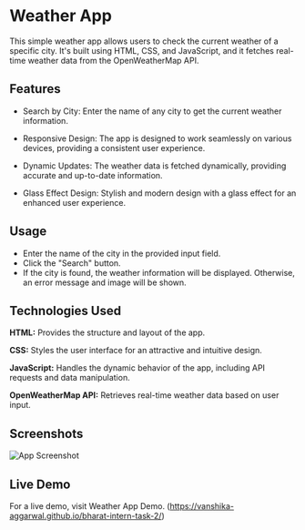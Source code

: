 # Weather App

This simple weather app allows users to check the current weather of a specific city. It's built using HTML, CSS, and JavaScript, and it fetches real-time weather data from the OpenWeatherMap API.

## Features

- Search by City: Enter the name of any city to get the current weather information.

- Responsive Design: The app is designed to work seamlessly on various devices, providing a consistent user experience.
- Dynamic Updates: The weather data is fetched dynamically, providing accurate and up-to-date information.
- Glass Effect Design: Stylish and modern design with a glass effect for an enhanced user experience.


## Usage
- Enter the name of the city in the provided input field.
- Click the "Search" button.
- If the city is found, the weather information will be displayed. Otherwise, an error message and image will be shown.




## Technologies Used

**HTML:** Provides the structure and layout of the app.

**CSS:** Styles the user interface for an attractive and intuitive design.

**JavaScript:** Handles the dynamic behavior of the app, including API requests and data manipulation.

**OpenWeatherMap API:** Retrieves real-time weather data based on user input.


## Screenshots

![App Screenshot](https://github.com/Vanshika-Aggarwal/weather-app-js/blob/main/images/preview%20(2).gif)


## Live Demo

For a live demo, visit Weather App Demo. (https://vanshika-aggarwal.github.io/bharat-intern-task-2/)





